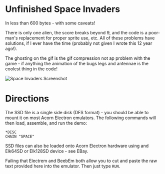 
# Unfinished Space Invaders

In less than 600 bytes - with some caveats!

There is only one alien, the score breaks beyond 9, and the code is a poor-man's replacement for proper sprite use, etc.
All of these problems have solutions, if I ever have the time (probably not given I wrote this 12 year ago!).

The ghosting on the gif is the gif compression not ap problem with the game - if anything the animation of the bugs legs and antennae is the coolest thing in the code!

![Space Invaders Screenshot](spaceinv_screenshot.gif)

# Directions
The SSD file is a single side disk (DFS format) - you should be able to mount it on most Acorn Electron emulators.
The following commands will then load, assemble, and run the demo:

```
*DISC
CHAIN "SPACE"
```

SSD files can also be loaded onto Acorn Electron hardware using and Elk64SD or Elk128SD device - see EBay.


Failing that Electrem and BeebEm both allow you to cut and paste the raw text provided here into the emulator.
Then just type `RUN`.


